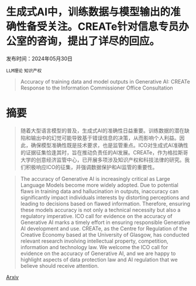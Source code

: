 # 生成式AI中，训练数据与模型输出的准确性备受关注。CREATe针对信息专员办公室的咨询，提出了详尽的回应。

发布时间：2024年05月30日

`LLM理论` `知识产权`

> Accuracy of training data and model outputs in Generative AI: CREATe Response to the Information Commissioner Office Consultation

# 摘要

> 随着大型语言模型的普及，生成式AI的准确性日益重要。训练数据的潜在缺陷和输出中的幻觉可能导致基于错误信息的决策，从而影响个人利益。因此，确保模型准确性既是技术要求，也是监管重点。ICO对生成式AI准确性的证据征集恰逢其时，旨在推动负责任的AI发展。CREATe，作为格拉斯哥大学的创意经济监管中心，已开展多项涉及知识产权和科技法律的研究。我们积极响应ICO的征集，并强调数据保护和AI监管的重要性。

> The accuracy of Generative AI is increasingly critical as Large Language Models become more widely adopted. Due to potential flaws in training data and hallucination in outputs, inaccuracy can significantly impact individuals interests by distorting perceptions and leading to decisions based on flawed information. Therefore, ensuring these models accuracy is not only a technical necessity but also a regulatory imperative. ICO call for evidence on the accuracy of Generative AI marks a timely effort in ensuring responsible Generative AI development and use.
  CREATe, as the Centre for Regulation of the Creative Economy based at the University of Glasgow, has conducted relevant research involving intellectual property, competition, information and technology law. We welcome the ICO call for evidence on the accuracy of Generative AI, and we are happy to highlight aspects of data protection law and AI regulation that we believe should receive attention.

[Arxiv](https://arxiv.org/abs/2407.13072)